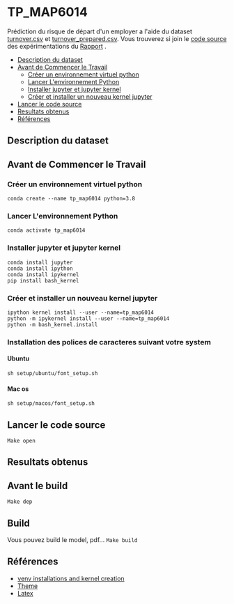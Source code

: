 # TP_MAP6014
Prédiction du risque de départ d'un employer a l'aide du dataset [turnover.csv](./datasets/turnover.csv) et [turnover_prepared.csv](./datasets/turnover_prepared.csv). Vous trouverez si join le [code source](./TP_MAP6009.ipynb) des expérimentations du [Rapport]() .

- [Description du dataset](#description-du-dataset)
- [Avant de Commencer le Travail](#avant-de-commencer-le-travail)
    - [Créer un environnement virtuel python](#creer-un-environnement-virtuel-pythoncreer-)
    - [Lancer L'environnement Python](#lancer-lenvironnement-python)
    - [Installer jupyter et jupyter kernel](#installer-jupyter-et-jupyter-kernel)
    - [Créer et installer un nouveau kernel jupyter](#creer-et-installer-un-nouveau-kernel-jupyter)
- [Lancer le code source](#lancer-le-code-source)
- [Resultats obtenus](#resultats-obtenus)
- [Références](#references)
## Description du dataset

## Avant de Commencer le Travail
### Créer un environnement virtuel python
`conda create --name tp_map6014 python=3.8`
### Lancer L'environnement Python 
`conda activate tp_map6014`
### Installer jupyter et jupyter kernel
```
conda install jupyter
conda install ipython
conda install ipykernel
pip install bash_kernel
```
### Créer et installer un nouveau kernel jupyter 
```
ipython kernel install --user --name=tp_map6014
python -m ipykernel install --user --name=tp_map6014
python -m bash_kernel.install
```
### Installation des polices de caracteres suivant votre system
#### Ubuntu  
`sh setup/ubuntu/font_setup.sh`
#### Mac os
`sh setup/macos/font_setup.sh` 
## Lancer le code source
`Make open`
## Resultats obtenus
## Avant le build
`Make dep`
## Build
Vous pouvez build le model, pdf...
`Make build`
## Références
* [venv installations and kernel creation](https://medium.com/@WamiqRaza/how-to-create-virtual-environment-jupyter-kernel-python-6836b50f4bf4)
* [Theme](./theme/AdobeColor-My%20Color%20Theme-3.jpeg)
* [Latex](https://guides.nyu.edu/LaTeX/installation)